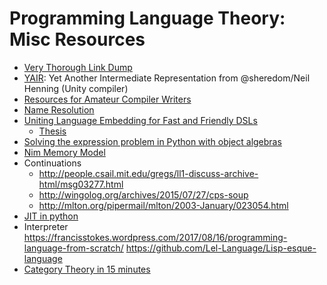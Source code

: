 # Programming Language Theory: Misc Resources

* [Very Thorough Link Dump](https://wiki.nikitavoloboev.xyz/compilers)
* [YAIR](https://github.com/sheredom/yair): Yet Another Intermediate Representation from @sheredom/Neil Henning (Unity compiler)
* [Resources for Amateur Compiler Writers](https://c9x.me/compile/bib/)
* [Name Resolution](https://willcrichton.net/notes/specificity-programming-languages/)
* [Uniting Language Embedding for Fast and Friendly DSLs](http://citeseerx.ist.psu.edu/viewdoc/download?doi=10.1.1.697.1002&rep=rep1&type=pdf)
  * [Thesis](https://infoscience.epfl.ch/record/218036/files/EPFL_TH6882.pdf)
* [Solving the expression problem in Python with object algebras](http://ponies.io/posts/2015-07-15-solving-the-expression-problem-in-python-object-algebras-and-mypy-static-types.html)
* [Nim Memory Model](http://zevv.nl/nim-memory/)
* Continuations
  * <http://people.csail.mit.edu/gregs/ll1-discuss-archive-html/msg03277.html>
  * <http://wingolog.org/archives/2015/07/27/cps-soup>
  * <http://mlton.org/pipermail/mlton/2003-January/023054.html>
* [JIT in python](https://csl.name/post/python-jit/)
* Interpreter
  <https://francisstokes.wordpress.com/2017/08/16/programming-language-from-scratch/>
  <https://github.com/Lel-Language/Lisp-esque-language>
* [Category Theory in 15 minutes](http://chrislambda.github.io/blog/2014/01/30/catamorphisms-in-15-minutes/)
